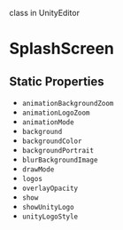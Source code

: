 class in UnityEditor
# SplashScreen

## Static Properties
- `animationBackgroundZoom`
- `animationLogoZoom`
- `animationMode`
- `background`
- `backgroundColor`
- `backgroundPortrait`
- `blurBackgroundImage`
- `drawMode`
- `logos`
- `overlayOpacity`
- `show`
- `showUnityLogo`
- `unityLogoStyle`
